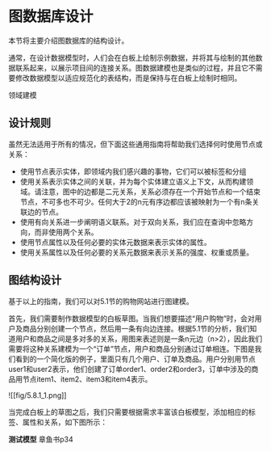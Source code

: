# 图数据库设计

本节将主要介绍图数据库的结构设计。

通常，在设计数据模型时，人们会在白板上绘制示例数据，并将其与绘制的其他数据联系起来，以展示项目间的连接关系。图数据建模也是类似的过程，并且它不需要修改数据模型以适应规范化的表结构，而是保持与在白板上绘制时相同。

领域建模



##  设计规则

虽然无法适用于所有的情况，但下面这些通用指南将帮助我们选择何时使用节点或关系：
- 使用节点表示实体，即领域内我们感兴趣的事物，它们可以被标签和分组
- 使用关系表示实体之间的关联，并为每个实体建立语义上下文，从而构建领域。请注意，图中的边都是二元关系，关系必须存在一个开始节点和一个结束节点，不可多也不可少。任何大于2的n元有序边都应该被映射为一个有n条关联边的节点。
- 使用有向关系进一步阐明语义联系。对于双向关系，我们应在查询中忽略方向，而非使用两个关系。
- 使用节点属性以及任何必要的实体元数据来表示实体的属性。
- 使用关系属性以及任何必要的关系元数据来表示关系的强度、权重或质量。

## 图结构设计

基于以上的指南，我们可以对5.1节的购物网站进行图建模。

首先，我们需要制作数据模型的白板草图。当我们想要描述“用户购物”时，会对用户及商品分别创建一个节点，然后用一条有向边连接。根据5.1节的分析，我们知道用户和商品之间是多对多的关系，用图来表述则是一条n元边（n>2），因此我们需要将这种关系建模为一个“订单”节点，用户和商品分别通过订单相连。下图是我们看到的一个简化版的例子，里面只有几个用户、订单及商品。用户分别用节点user1和user2表示，他们创建了订单order1、order2和order3，订单中涉及的商品用节点item1、item2、item3和item4表示。

![[fig/5.8.1_1.png]]

当完成白板上的草图之后，我们只需要根据需求丰富该白板模型，添加相应的标签、属性和关系，如下图所示：



**测试模型**
章鱼书p34